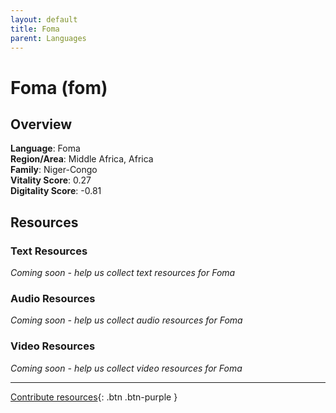 ```yaml
---
layout: default
title: Foma
parent: Languages
---
```


# Foma (fom)

## Overview

**Language**: Foma  
**Region/Area**: Middle Africa, Africa  
**Family**: Niger-Congo  
**Vitality Score**: 0.27  
**Digitality Score**: -0.81  

## Resources

### Text Resources
*Coming soon - help us collect text resources for Foma*

### Audio Resources
*Coming soon - help us collect audio resources for Foma*

### Video Resources
*Coming soon - help us collect video resources for Foma*

---

[Contribute resources](https://fairtrain.github.io/){: .btn .btn-purple }
